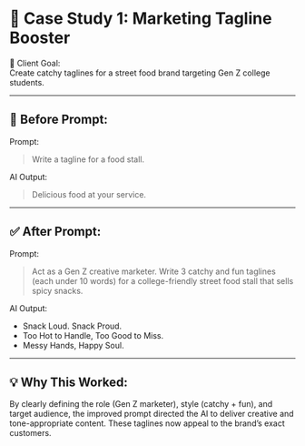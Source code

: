 # 🧠 Case Study 1: Marketing Tagline Booster

🎯 Client Goal:  
Create catchy taglines for a street food brand targeting Gen Z college students.

---

## 🛑 Before Prompt:
Prompt:
> Write a tagline for a food stall.

AI Output: 
> Delicious food at your service.

---

## ✅ After Prompt:
Prompt: 
> Act as a Gen Z creative marketer. Write 3 catchy and fun taglines (each under 10 words) for a college-friendly street food stall that sells spicy snacks.

AI Output: 
- Snack Loud. Snack Proud.  
- Too Hot to Handle, Too Good to Miss.  
- Messy Hands, Happy Soul.

---

## 💡 Why This Worked:
By clearly defining the role (Gen Z marketer), style (catchy + fun), and target audience, the improved prompt directed the AI to deliver creative and tone-appropriate content. These taglines now appeal to the brand’s exact customers.
